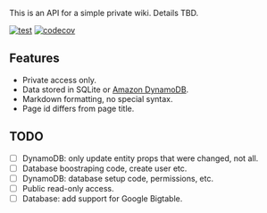 This is an API for a simple private wiki.  Details TBD.

[![test](https://github.com/umonkey/torch-api/actions/workflows/tests.yml/badge.svg)](https://github.com/umonkey/torch-api/actions/workflows/tests.yml)
[![codecov](https://codecov.io/gh/umonkey/torch-api/branch/master/graph/badge.svg?token=RX0QCDYEB4)](https://codecov.io/gh/umonkey/torch-api)


## Features

- Private access only.
- Data stored in SQLite or [Amazon DynamoDB][1].
- Markdown formatting, no special syntax.
- Page id differs from page title.


## TODO

- [ ] DynamoDB: only update entity props that were changed, not all.
- [ ] Database boostraping code, create user etc.
- [ ] DynamoDB: database setup code, permissions, etc.
- [ ] Public read-only access.
- [ ] Database: add support for Google Bigtable.

[1]: https://github.com/umonkey/torch-api/wiki/Using-DynamoDB
